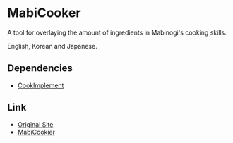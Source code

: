 # MabiCooker

A tool for overlaying the amount of ingredients in Mabinogi's cooking skills.

English, Korean and Japanese.

## Dependencies

* [CookImplement](https://github.com/shaggyze/CookImplement)

## Link

* [Original Site](http://web.archive.org/web/20120219003011/lab.dehol.kr/projects/mabicooker)
* [MabiCookier](https://mabiassist.logue.be/MabiCooker)
